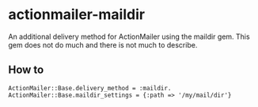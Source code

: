 actionmailer-maildir
====================

An additional delivery method for ActionMailer using the maildir gem. This gem does not do much and there is not much to describe.

How to
------

    ActionMailer::Base.delivery_method = :maildir.
    ActionMailer::Base.maildir_settings = {:path => '/my/mail/dir'}

